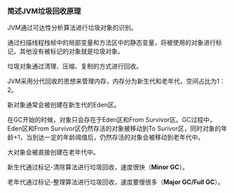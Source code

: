 ### 简述JVM垃圾回收原理

JVM通过可达性分析算法进行垃圾对象的识别。

通过扫描线程栈帧中的局部变量和方法区中的静态变量，将被使用的对象进行标记，其他没有被标记的对象就是垃圾对象。

垃圾对象通过清理、压缩、复制的方式进行回收。

JVM采用分代回收的思想来管理内存，内存分为新生代和老年代，空间占比为1：2。

新对象通常会被创建在新生代的Eden区。

在GC开始的时候，对象只会存在于Eden区和From Survivor区。GC过程中，Eden区和From Survivor区仍然存活的对象被移动到To Surivor区，同时对象的年龄+1，当到达一定的年龄阈值后，仍然存活的对象会被移动到老年代中。

大对象会被直接创建在老年代中。

新生代通过标记-清除算法进行垃圾回收，速度很快（**Minor GC**）。

老年代通过标记-整理算法进行垃圾回收，速度要慢很多（**Major GC/Full GC**）。